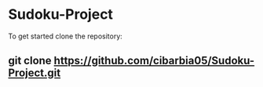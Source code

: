 # Sudoku-Project

To get started clone the repository:
## git clone https://github.com/cibarbia05/Sudoku-Project.git
